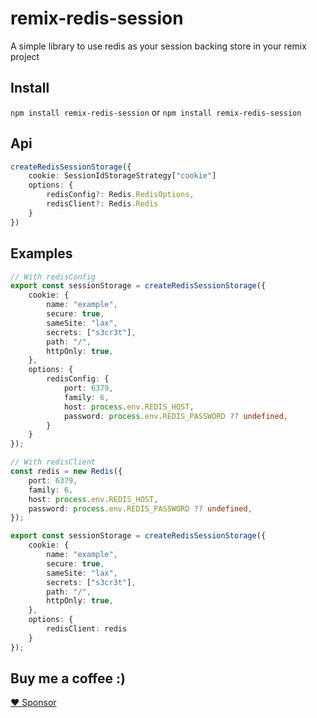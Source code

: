 # remix-redis-session

A simple library to use redis as your session backing store in your remix project

## Install

`npm install remix-redis-session` or `npm install remix-redis-session`

## Api

```ts
createRedisSessionStorage({
    cookie: SessionIdStorageStrategy["cookie"]
    options: {
        redisConfig?: Redis.RedisOptions,
        redisClient?: Redis.Redis
    }
})
```

## Examples

```ts
// With redisConfig
export const sessionStorage = createRedisSessionStorage({
    cookie: {
        name: "example",
        secure: true,
        sameSite: "lax",
        secrets: ["s3cr3t"],
        path: "/",
        httpOnly: true,
    },
    options: {
        redisConfig: {
            port: 6379,
            family: 6,
            host: process.env.REDIS_HOST,
            password: process.env.REDIS_PASSWORD ?? undefined,
        }
    }
});

// With redisClient
const redis = new Redis({
    port: 6379,
    family: 6,
    host: process.env.REDIS_HOST,
    password: process.env.REDIS_PASSWORD ?? undefined,
});

export const sessionStorage = createRedisSessionStorage({
    cookie: {
        name: "example",
        secure: true,
        sameSite: "lax",
        secrets: ["s3cr3t"],
        path: "/",
        httpOnly: true,
    },
    options: {
        redisClient: redis
    }
});
```

## Buy me a coffee :)

[:heart: Sponsor](https://github.com/sponsors/DAlperin)

